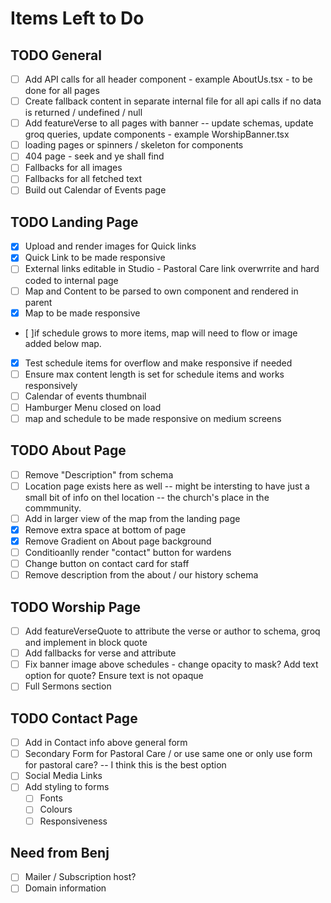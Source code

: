 # Items Left to Do

## TODO General

- [ ] Add API calls for all header component - example AboutUs.tsx - to be done for all pages
- [ ] Create fallback content in separate internal file for all api calls if no data is returned / undefined / null
- [ ] Add featureVerse to all pages with banner -- update schemas, update groq queries, update components - example WorshipBanner.tsx
- [ ] loading pages or spinners / skeleton for components
- [ ] 404 page - seek and ye shall find
- [ ] Fallbacks for all images
- [ ] Fallbacks for all fetched text
- [ ] Build out Calendar of Events page

## TODO Landing Page

- [x] Upload and render images for Quick links
- [x] Quick Link to be made responsive
- [ ] External links editable in Studio - Pastoral Care link overwrrite and hard coded to internal page
- [ ] Map and Content to be parsed to own component and rendered in parent
- [x] Map to be made responsive
- [ ]if schedule grows to more items, map will need to flow or image added below map.
- [x] Test schedule items for overflow and make responsive if needed
- [ ] Ensure max content length is set for schedule items and works responsively
- [ ] Calendar of events thumbnail
- [ ] Hamburger Menu closed on load
- [ ] map and schedule to be made responsive on medium screens

## TODO About Page

- [ ] Remove "Description" from schema
- [ ] Location page exists here as well -- might be intersting to have just a small bit of info on thel location -- the church's place in the commmunity.
- [ ] Add in larger view of the map from the landing page
- [x] Remove extra space at bottom of page
- [x] Remove Gradient on About page background
- [ ] Conditioanlly render "contact" button for wardens
- [ ] Change button on contact card for staff
- [ ] Remove description from the about / our history schema

## TODO Worship Page

- [ ] Add featureVerseQuote to attribute the verse or author to schema, groq and implement in block quote
- [ ] Add fallbacks for verse and attribute
- [ ] Fix banner image above schedules - change opacity to mask? Add text option for quote? Ensure text is not opaque
- [ ] Full Sermons section

## TODO Contact Page

- [ ] Add in Contact info above general form
- [ ] Secondary Form for Pastoral Care / or use same one or only use form for pastoral care? -- I think this is the best option
- [ ] Social Media Links
- [ ] Add styling to forms
  - [ ] Fonts
  - [ ] Colours
  - [ ] Responsiveness

## Need from Benj

- [ ] Mailer / Subscription host?
- [ ] Domain information
